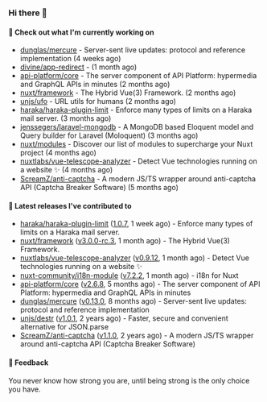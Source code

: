 ### Hi there 👋

#### 👷 Check out what I'm currently working on

- [dunglas/mercure](https://github.com/dunglas/mercure) - Server-sent live updates: protocol and reference implementation (4 weeks ago)
- [divine/app-redirect](https://github.com/divine/app-redirect) -  (1 month ago)
- [api-platform/core](https://github.com/api-platform/core) - The server component of API Platform: hypermedia and GraphQL APIs in minutes (2 months ago)
- [nuxt/framework](https://github.com/nuxt/framework) - The Hybrid Vue(3) Framework. (2 months ago)
- [unjs/ufo](https://github.com/unjs/ufo) - URL utils for humans (2 months ago)
- [haraka/haraka-plugin-limit](https://github.com/haraka/haraka-plugin-limit) - Enforce many types of limits on a Haraka mail server. (3 months ago)
- [jenssegers/laravel-mongodb](https://github.com/jenssegers/laravel-mongodb) - A MongoDB based Eloquent model and Query builder for Laravel (Moloquent) (3 months ago)
- [nuxt/modules](https://github.com/nuxt/modules) - Discover our list of modules to supercharge your Nuxt project (4 months ago)
- [nuxtlabs/vue-telescope-analyzer](https://github.com/nuxtlabs/vue-telescope-analyzer) - Detect Vue technologies running on a website ✨ (4 months ago)
- [ScreamZ/anti-captcha](https://github.com/ScreamZ/anti-captcha) - A modern JS/TS wrapper around anti-captcha API (Captcha Breaker Software) (5 months ago)

#### 🔭 Latest releases I've contributed to

- [haraka/haraka-plugin-limit](https://github.com/haraka/haraka-plugin-limit) ([1.0.7](https://github.com/haraka/haraka-plugin-limit/releases/tag/1.0.7), 1 week ago) - Enforce many types of limits on a Haraka mail server.
- [nuxt/framework](https://github.com/nuxt/framework) ([v3.0.0-rc.3](https://github.com/nuxt/framework/releases/tag/v3.0.0-rc.3), 1 month ago) - The Hybrid Vue(3) Framework.
- [nuxtlabs/vue-telescope-analyzer](https://github.com/nuxtlabs/vue-telescope-analyzer) ([v0.9.12](https://github.com/nuxtlabs/vue-telescope-analyzer/releases/tag/v0.9.12), 1 month ago) - Detect Vue technologies running on a website ✨
- [nuxt-community/i18n-module](https://github.com/nuxt-community/i18n-module) ([v7.2.2](https://github.com/nuxt-community/i18n-module/releases/tag/v7.2.2), 1 month ago) - i18n for Nuxt
- [api-platform/core](https://github.com/api-platform/core) ([v2.6.8](https://github.com/api-platform/core/releases/tag/v2.6.8), 5 months ago) - The server component of API Platform: hypermedia and GraphQL APIs in minutes
- [dunglas/mercure](https://github.com/dunglas/mercure) ([v0.13.0](https://github.com/dunglas/mercure/releases/tag/v0.13.0), 8 months ago) - Server-sent live updates: protocol and reference implementation
- [unjs/destr](https://github.com/unjs/destr) ([v1.0.1](https://github.com/unjs/destr/releases/tag/v1.0.1), 2 years ago) - Faster, secure and convenient alternative for JSON.parse
- [ScreamZ/anti-captcha](https://github.com/ScreamZ/anti-captcha) ([v1.1.0](https://github.com/ScreamZ/anti-captcha/releases/tag/v1.1.0), 2 years ago) - A modern JS/TS wrapper around anti-captcha API (Captcha Breaker Software)

#### 💬 Feedback
You never know how strong you are, until being strong is the only choice you have.